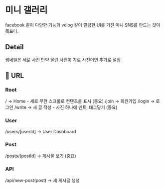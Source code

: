 # 미니 갤러리

facebook 같이 다양한 기능과 velog 같이 깔끔한 UI를 가진 미니 SNS를 만드는 것이 목표다.

## Detail

썸네일은 세로 사진
만약 올린 사진이 가로 사진이면 추가로 설정

## 🧷 URL

### Root

/ -> Home - 세로 무한 스크롤로 컨텐츠를 표시 (중요)
/join -> 회원가입
/login -> 로그인
/write -> 새 글 작성 - 사진 하나에 멘트, 태그달기 (중요)

### User

/users/[userId] -> User Dashboard

### Post

/posts/[postId] -> 게시물 보기 (중요)

### API

/api/new-post(post) -> 새 게시글 생성
